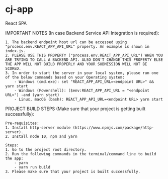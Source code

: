# cj-app
React SPA


IMPORTANT NOTES (In case Backend Service API Integration is required):

    1. The backend endpoint host url can be accessed using "process.env.REACT_APP_API_URL" property. An example is shown in index.js.
    2. PLEASE USE THIS PROPERTY ("process.env.REACT_APP_API_URL") WHEN YOU ARE TRYING TO CALL A BACKEND API. ALSO DON'T CHANGE THIS PROPERTY ELSE THE APP WILL NOT BUILD PROPERLY AND YOUR SUBMISSION WILL NOT BE SCORED. 
    3. In order to start the server in your local system, please run one of the below commands based on your Operating system:
        - Windows (cmd.exe): set "REACT_APP_API_URL=<endpoint URL>" && yarn start
        - Windows (Powershell): ($env:REACT_APP_API_URL = "<endpoint URL>") -and (yarn start)
        - Linux, macOS (bash): REACT_APP_API_URL=<endpoint URL> yarn start     
        
PROJECT BUILD STEPS (Make sure that your project is getting built successfully):

    Pre-requisites:
    1. Install http-server module (https://www.npmjs.com/package/http-server).
    2. Install node 10, npm and yarn

    Steps:
    1. Go to the project root directory.
    2. Run the following commands in the terminal/command line to build the app:
        - yarn
        - yarn run build
    3. Please make sure that your project is built successfully.
